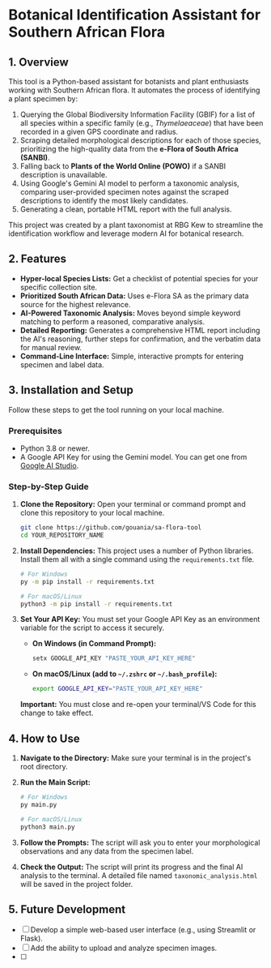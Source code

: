 # Botanical Identification Assistant for Southern African Flora

## 1. Overview

This tool is a Python-based assistant for botanists and plant enthusiasts working with Southern African flora. It automates the process of identifying a plant specimen by:

1.  Querying the Global Biodiversity Information Facility (GBIF) for a list of all species within a specific family (e.g., *Thymelaeaceae*) that have been recorded in a given GPS coordinate and radius.
2.  Scraping detailed morphological descriptions for each of those species, prioritizing the high-quality data from the **e-Flora of South Africa (SANBI)**.
3.  Falling back to **Plants of the World Online (POWO)** if a SANBI description is unavailable.
4.  Using Google's Gemini AI model to perform a taxonomic analysis, comparing user-provided specimen notes against the scraped descriptions to identify the most likely candidates.
5.  Generating a clean, portable HTML report with the full analysis.

This project was created by a plant taxonomist at RBG Kew to streamline the identification workflow and leverage modern AI for botanical research.

## 2. Features

-   **Hyper-local Species Lists:** Get a checklist of potential species for your specific collection site.
-   **Prioritized South African Data:** Uses e-Flora SA as the primary data source for the highest relevance.
-   **AI-Powered Taxonomic Analysis:** Moves beyond simple keyword matching to perform a reasoned, comparative analysis.
-   **Detailed Reporting:** Generates a comprehensive HTML report including the AI's reasoning, further steps for confirmation, and the verbatim data for manual review.
-   **Command-Line Interface:** Simple, interactive prompts for entering specimen and label data.

## 3. Installation and Setup

Follow these steps to get the tool running on your local machine.

### Prerequisites

-   Python 3.8 or newer.
-   A Google API Key for using the Gemini model. You can get one from [Google AI Studio](https://aistudio.google.com/app/apikey).

### Step-by-Step Guide

1.  **Clone the Repository:**
    Open your terminal or command prompt and clone this repository to your local machine.
    ```bash
    git clone https://github.com/gouania/sa-flora-tool
    cd YOUR_REPOSITORY_NAME
    ```

2.  **Install Dependencies:**
    This project uses a number of Python libraries. Install them all with a single command using the `requirements.txt` file.
    ```bash
    # For Windows
    py -m pip install -r requirements.txt

    # For macOS/Linux
    python3 -m pip install -r requirements.txt
    ```

3.  **Set Your API Key:**
    You must set your Google API Key as an environment variable for the script to access it securely.

    -   **On Windows (in Command Prompt):**
        ```cmd
        setx GOOGLE_API_KEY "PASTE_YOUR_API_KEY_HERE"
        ```
    -   **On macOS/Linux (add to `~/.zshrc` or `~/.bash_profile`):**
        ```bash
        export GOOGLE_API_KEY="PASTE_YOUR_API_KEY_HERE"
        ```
    **Important:** You must close and re-open your terminal/VS Code for this change to take effect.

## 4. How to Use

1.  **Navigate to the Directory:**
    Make sure your terminal is in the project's root directory.

2.  **Run the Main Script:**
    ```bash
    # For Windows
    py main.py

    # For macOS/Linux
    python3 main.py
    ```

3.  **Follow the Prompts:**
    The script will ask you to enter your morphological observations and any data from the specimen label.

4.  **Check the Output:**
    The script will print its progress and the final AI analysis to the terminal. A detailed file named `taxonomic_analysis.html` will be saved in the project folder.

## 5. Future Development

-   [ ] Develop a simple web-based user interface (e.g., using Streamlit or Flask).
-   [ ] Add the ability to upload and analyze specimen images.
-   [ ] 